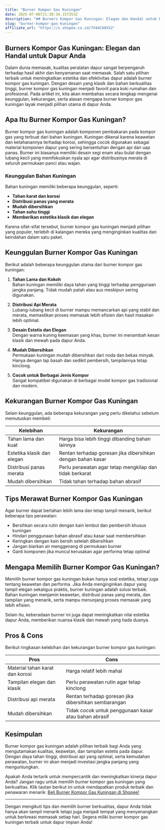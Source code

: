```yaml
---
title: "Burner Kompor Gas Kuningan"
date: 2025-07-06T21:38:34.157353Z
description: "## Burners Kompor Gas Kuningan: Elegan dan Handal untuk Dapur Anda..."
slug: "burner-kompor-gas-kuningan"
affiliate_url: "https://s.shopee.co.id/7V44C68VX2"
---
```

## Burners Kompor Gas Kuningan: Elegan dan Handal untuk Dapur Anda

Dalam dunia memasak, kualitas peralatan dapur sangat berpengaruh terhadap hasil akhir dan kenyamanan saat memasak. Salah satu pilihan terbaik untuk meningkatkan estetika dan efektivitas dapur adalah burner kompor gas kuningan. Dengan desain yang klasik dan bahan berkualitas tinggi, burner kompor gas kuningan menjadi favorit para koki rumahan dan profesional. Pada artikel ini, kita akan membahas secara lengkap mengenai keunggulan, kekurangan, serta alasan mengapa burner kompor gas kuningan layak menjadi pilihan utama di dapur Anda.

## Apa Itu Burner Kompor Gas Kuningan?

Burner kompor gas kuningan adalah komponen pembakaran pada kompor gas yang terbuat dari bahan kuningan. Kuningan dikenal karena keawetan dan ketahanannya terhadap korosi, sehingga cocok digunakan sebagai material komponen dapur yang sering bersentuhan dengan api dan uap panas. Burner ini biasanya memiliki desain segi enam atau bulat dengan lubang kecil yang memfokuskan nyala api agar distribusinya merata di seluruh permukaan panci atau wajan.

### Keunggulan Bahan Kuningan

Bahan kuningan memiliki beberapa keunggulan, seperti:

- **Tahan karat dan korosi**  
- **Distribusi panas yang merata**  
- **Mudah dibersihkan**  
- **Tahan suhu tinggi**  
- **Memberikan estetika klasik dan elegan**

Karena sifat-sifat tersebut, burner kompor gas kuningan menjadi pilihan yang populer, terlebih di kalangan mereka yang menginginkan kualitas dan keindahan dalam satu paket.

## Keunggulan Burner Kompor Gas Kuningan

Berikut adalah beberapa keunggulan utama dari burner kompor gas kuningan:

1. **Tahan Lama dan Kokoh**  
Bahan kuningan memiliki daya tahan yang tinggi terhadap penggunaan jangka panjang. Tidak mudah patah atau aus meskipun sering digunakan.

2. **Distribusi Api Merata**  
Lubang-lubang kecil di burner mampu memancarkan api yang stabil dan merata, memastikan proses memasak lebih efisien dan hasil masakan lebih optimal.

3. **Desain Estetis dan Elegan**  
Dengan warna kuning keemasan yang khas, burner ini menambah kesan klasik dan mewah pada dapur Anda.

4. **Mudah Dibersihkan**  
Permukaan kuningan mudah dibersihkan dari noda dan bekas minyak. Hanya dengan lap basah dan sedikit pembersih, tampilannya tetap kinclong.

5. **Cocok untuk Berbagai Jenis Kompor**  
Sangat kompatibel digunakan di berbagai model kompor gas tradisional dan modern.

## Kekurangan Burner Kompor Gas Kuningan

Selain keunggulan, ada beberapa kekurangan yang perlu diketahui sebelum memutuskan membeli:

| Kelebihan | Kekurangan |
| --- | --- |
| Tahan lama dan kuat | Harga bisa lebih tinggi dibanding bahan lainnya |
| Estetika klasik dan elegan | Rentan terhadap goresan jika dibersihkan dengan bahan kasar |
| Distribusi panas merata | Perlu perawatan agar tetap mengkilap dan tidak berkarat |
| Mudah dibersihkan | Tidak tahan terhadap bahan abrasif |

## Tips Merawat Burner Kompor Gas Kuningan

Agar burner dapat bertahan lebih lama dan tetap tampil menarik, berikut beberapa tips perawatan:

- Bersihkan secara rutin dengan kain lembut dan pembersih khusus kuningan
- Hindari penggunaan bahan abrasif atau kasar saat membersihkan
- Keringkan dengan kain bersih setelah dibersihkan
- Jangan biarkan air menggenang di permukaan burner
- Ganti komponen jika muncul kerusakan agar performa tetap optimal

## Mengapa Memilih Burner Kompor Gas Kuningan?

Memilih burner kompor gas kuningan bukan hanya soal estetika, tetapi juga tentang keawetan dan performa. Jika Anda menginginkan dapur yang tampil elegan sekaligus praktis, burner kuningan adalah solusi terbaik. Bahan kuningan menjamin keawetan, distribusi panas yang merata, dan tampilan yang menarik, serta mampu menunjang proses memasak yang lebih efisien.

Selain itu, keberadaan burner ini juga dapat meningkatkan nilai estetika dapur Anda, memberikan nuansa klasik dan mewah yang tiada duanya.

## Pros & Cons

Berikut ringkasan kelebihan dan kekurangan burner kompor gas kuningan:

| **Pros** | **Cons** |
| --- | --- |
| Material tahan karat dan korosi | Harga relatif lebih mahal |
| Tampilan elegan dan klasik | Perlu perawatan rutin agar tetap kinclong |
| Distribusi api merata | Rentan terhadap goresan jika dibersihkan sembarangan |
| Mudah dibersihkan | Tidak cocok untuk penggunaan kasar atau bahan abrasif |

## Kesimpulan

Burner kompor gas kuningan adalah pilihan terbaik bagi Anda yang mengutamakan kualitas, keawetan, dan tampilan estetis pada dapur. Dengan daya tahan tinggi, distribusi api yang optimal, serta kemudahan perawatan, burner ini akan menjadi investasi jangka panjang yang menguntungkan.

Apakah Anda tertarik untuk mempercantik dan meningkatkan kinerja dapur Anda? Jangan ragu untuk memilih burner kompor gas kuningan yang berkualitas. Klik tautan berikut ini untuk mendapatkan produk terbaik dan penawaran menarik: [Beli Burner Kompor Gas Kuningan di Shopee!](https://s.shopee.co.id/7V44C68VX2)

---

Dengan mengikuti tips dan memilih burner berkualitas, dapur Anda tidak hanya akan tampil menarik tetapi juga menjadi tempat yang menyenangkan untuk berkreasi memasak setiap hari. Segera miliki burner kompor gas kuningan terbaik untuk dapur impian Anda!